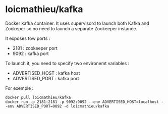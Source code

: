 # loicmathieu/kafka
Docker kafka container. It uses supervisord to launch both Kafka and Zookeper so no need to launch a separate Zookeeper instance.

It exposes tow ports :
- 2181 : zookeeper port
- 9092 : kafka port

To launch it, you need to specify two environemt variables : 
- ADVERTISED_HOST : kafka host
- ADVERTISED_PORT : kafka port

For exemple : 
```
docker pull loicmathieu/kafka
docker run -p 2181:2181 -p 9092:9092 --env ADVERTISED_HOST=localhost --env ADVERTISED_PORT=9092 -d loicmathieu/kafka
```